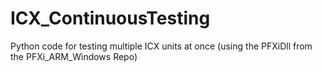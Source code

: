 # ICX_ContinuousTesting
Python code for testing multiple ICX units at once (using the PFXiDll from the PFXi_ARM_Windows Repo)
